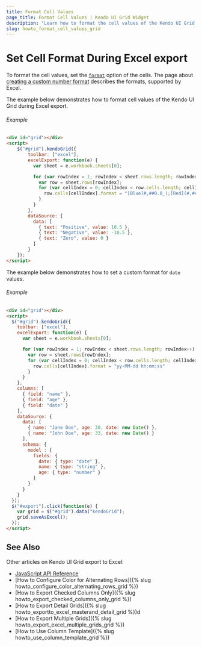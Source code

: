 ```yaml
---
title: Format Cell Values
page_title: Format Cell Values | Kendo UI Grid Widget
description: "Learn how to format the cell values of the Kendo UI Grid widget during Excel export."
slug: howto_format_cell_values_grid
---
```


# Set Cell Format During Excel export

To format the cell values, set the [`format`](/api/javascript/ooxml/workbook.html#configuration-sheets.rows.cells.format) option of the cells. The page about [creating a custom number format](https://support.office.com/en-us/article/Create-a-custom-number-format-78f2a361-936b-4c03-8772-09fab54be7f4) describes the formats, supported by Excel. 

The example below demonstrates how to format cell values of the Kendo UI Grid during Excel export. 

###### Example 

```html
<div id="grid"></div>
<script>
    $("#grid").kendoGrid({
        toolbar: ["excel"],
        excelExport: function(e) {
          var sheet = e.workbook.sheets[0];

          for (var rowIndex = 1; rowIndex < sheet.rows.length; rowIndex++) {
            var row = sheet.rows[rowIndex];
            for (var cellIndex = 0; cellIndex < row.cells.length; cellIndex ++) {
              row.cells[cellIndex].format = "[Blue]#,##0.0_);[Red](#,##0.0);0.0;"
            }
          }
        },
        dataSource: {
          data: [
            { text: "Positive", value: 10.5 },
            { text: "Negative", value: -10.5 },
            { text: "Zero", value: 0 }
          ]
        }
    });
</script>
```

The example below demonstrates how to set a custom format for `date` values.

###### Example

```html
<div id="grid"></div>
<script>
  $("#grid").kendoGrid({
    toolbar: ["excel"],
    excelExport: function(e) {
      var sheet = e.workbook.sheets[0];

      for (var rowIndex = 1; rowIndex < sheet.rows.length; rowIndex++) {
        var row = sheet.rows[rowIndex];
        for (var cellIndex = 0; cellIndex < row.cells.length; cellIndex ++) {
          row.cells[cellIndex].format = "yy-MM-dd hh:mm:ss"
        }
      }
    },
    columns: [
      { field: "name" },
      { field: "age" },
      { field: "date" }
    ],
    dataSource: {
      data: [
        { name: "Jane Doe", age: 30, date: new Date() },
        { name: "John Doe", age: 33, date: new Date() }
      ],
      schema: {
        model : {
          fields: {
            date: { type: "date" },
            name: { type: "string" },
            age: { type: "number" }
          }
        }
      }
    }
  });
  $("#export").click(function(e) {
    var grid = $("#grid").data("kendoGrid");
    grid.saveAsExcel();
  });
</script>
```

## See Also

Other articles on Kendo UI Grid export to Excel:

* [JavaScript API Reference](/api/javascript/ui/grid#configuration-excel)
* [How to Configure Color for Alternating Rows]({% slug howto_configure_color_alternating_rows_grid %})
* [How to Export Checked Columns Only]({% slug howto_export_checked_columns_only_grid %})
* [How to Export Detail Grids]({% slug howto_exportto_excel_masterand_detail_grid %})d
* [How to Export Multiple Grids]({% slug howto_export_excel_multiple_grids_grid %})
* [How to Use Column Template]({% slug howto_use_column_template_grid %})